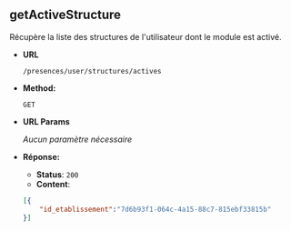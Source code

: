 **getActiveStructure**
----
  Récupère la liste des structures de l'utilisateur dont le module est activé.

* **URL**

  `/presences/user/structures/actives`

* **Method:**
 
  `GET`
  
*  **URL Params**

   _Aucun paramètre nécessaire_

* **Réponse:**
  
   * **Status**: `200`
   * **Content**: 
    ```json
    [{
        "id_etablissement":"7d6b93f1-064c-4a15-88c7-815ebf33815b"
    }]
    ``` 